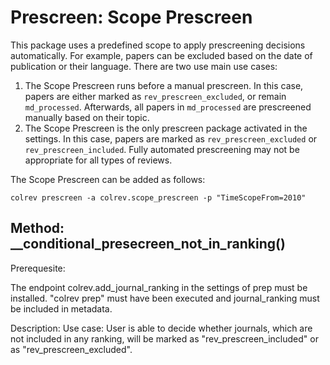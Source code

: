 # Prescreen: Scope Prescreen

This package uses a predefined scope to apply prescreening decisions automatically. For example, papers can be excluded based on the date of publication or their language. There are two use main use cases:

1. The Scope Prescreen runs before a manual prescreen. In this case, papers are either marked as `rev_prescreen_excluded`, or remain `md_processed`. Afterwards, all papers in `md_processed` are prescreened manually based on their topic.
2. The Scope Prescreen is the only prescreen package activated in the settings. In this case, papers are marked as `rev_prescreen_excluded` or `rev_prescreen_included`. Fully automated prescreening may not be appropriate for all types of reviews.

The Scope Prescreen can be added as follows:

```
colrev prescreen -a colrev.scope_prescreen -p "TimeScopeFrom=2010"
```

## Method: __conditional_presecreen_not_in_ranking()

Prerequesite:

The endpoint colrev.add_journal_ranking in the settings of prep must be installed.
"colrev prep" must have been executed and journal_ranking must be included in metadata.

Description:
Use case: User is able to decide whether journals, which are not included in any ranking, will be marked as "rev_prescreen_included" or as "rev_prescreen_excluded".

